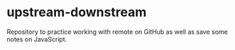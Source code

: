 # upstream-downstream
Repository to practice working with remote on GitHub as well as save some notes on JavaScript.
